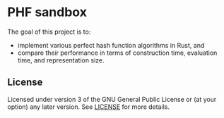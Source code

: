 # PHF sandbox

The goal of this project is to:
- implement various perfect hash function algorithms in Rust, and
- compare their performance in terms of construction time, evaluation time, and representation size.

## License

Licensed under version 3 of the GNU General Public License or (at your option) any later version. See [LICENSE](LICENSE) for more details.
